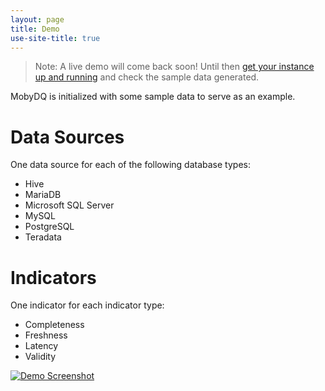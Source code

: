 ```yaml
---
layout: page
title: Demo
use-site-title: true
---
```


> Note: A live demo will come back soon! Until then [get your instance up and running](/pages/gettingstarted) and check the sample data generated.

MobyDQ is initialized with some sample data to serve as an example.

# Data Sources

One data source for each of the following database types:

-   Hive
-   MariaDB
-   Microsoft SQL Server
-   MySQL
-   PostgreSQL
-   Teradata

# Indicators

One indicator for each indicator type:

-   Completeness
-   Freshness
-   Latency
-   Validity

[![Demo Screenshot](https://mobydq.github.io/img/demo_screenshot.png)](https://mobydq.github.io/img/demo_screenshot.png)
